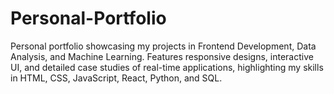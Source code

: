 # Personal-Portfolio
Personal portfolio showcasing my projects in Frontend Development, Data Analysis, and Machine Learning. Features responsive designs, interactive UI, and detailed case studies of real-time applications, highlighting my skills in HTML, CSS, JavaScript, React, Python, and SQL.
